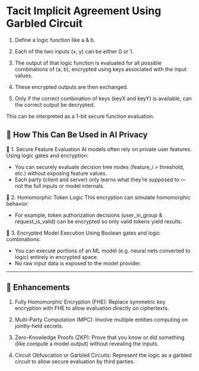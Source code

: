 # Tacit Implicit Agreement Using Garbled Circuit
1. Define a logic function like a & b.

2. Each of the two inputs (x, y) can be either 0 or 1.

3. The output of that logic function is evaluated for all possible combinations of (a, b), encrypted using keys associated with the input values.

4. These encrypted outputs are then exchanged.

5. Only if the correct combination of keys (keyX and keyY) is available, can the correct output be decrypted.

This can be interpreted as a 1-bit secure function evaluation.

## 🧠 How This Can Be Used in AI Privacy
🔹 1. Secure Feature Evaluation
AI models often rely on private user features. Using logic gates and encryption:
- You can securely evaluate decision tree nodes (feature_i > threshold, etc.) without exposing feature values.
- Each party (client and server) only learns what they’re supposed to — not the full inputs or model internals.

🔹 2. Homomorphic Token Logic
This encryption can simulate homomorphic behavior:
- For example, token authorization decisions (user_in_group & request_is_valid) can be encrypted so only valid tokens yield results.

🔹 3. Encrypted Model Execution
Using Boolean gates and logic combinations:
- You can execute portions of an ML model (e.g. neural nets converted to logic) entirely in encrypted space.
- No raw input data is exposed to the model provider.

<hr>

## 🧭 Enhancements
1. Fully Homomorphic Encryption (FHE):
Replace symmetric key encryption with FHE to allow evaluation directly on ciphertexts.

2. Multi-Party Computation (MPC):
Involve multiple entities computing on jointly-held secrets.

3. Zero-Knowledge Proofs (ZKP):
Prove that you know or did something (like compute a model output) without revealing the inputs.

4. Circuit Obfuscation or Garbled Circuits:
Represent the logic as a garbled circuit to allow secure evaluation by third parties.

